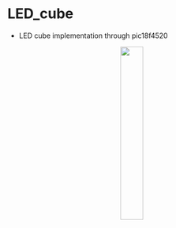 # LED_cube
- LED cube implementation through pic18f4520
<div align=center><img src = "https://user-images.githubusercontent.com/90889006/224342850-211da1b2-7482-4c80-8547-4fe02b46ab4a.jpg" width = 30% height = 30%></div>

